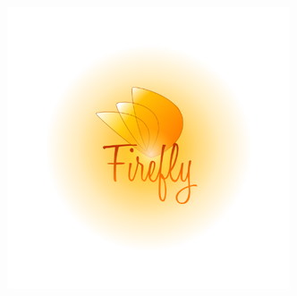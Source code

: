 ![firefly_logo](https://github.com/isotopsweden/Firefly/blob/master/assets/firefly_logo.png?raw=true)
